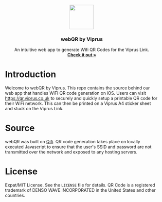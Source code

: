 <p align="center">
  <img src="https://viprus.co.uk/wp-content/uploads/2019/12/logo-high-res-240x300.png" height=80 width=80>
  <h3 align="center">webQR by Viprus</h3>
  <p align="center">
    An intuitive web app to generate Wifi QR Codes for the Viprus Link.
    <br>
    <a href="https://qr.viprus.co.uk"><strong>Check it out &raquo;</strong></a>
  </p>
</p>
                  

# Introduction
Welcome to webQR by Viprus. This repo contains the source behind our web app that handles WiFi QR code generation on iOS. Users can visit https://qr.viprus.co.uk to securely and quickly setup a printable QR code for their WiFi network. This can then be printed on a Viprus A4 sticker sheet and stuck on the Viprus Link.

# Source
webQR was built on <a href="https://github.com/qifi">Qifi</a>. QR code generation takes place on locally executed Javascript to ensure that the user's SSID and password are not transmitted over the network and exposed to any hosting servers.

# License
Expat/MIT License. See the `LICENSE` file for details.
QR Code is a registered trademark of DENSO WAVE INCORPORATED in the United States and other countries.
